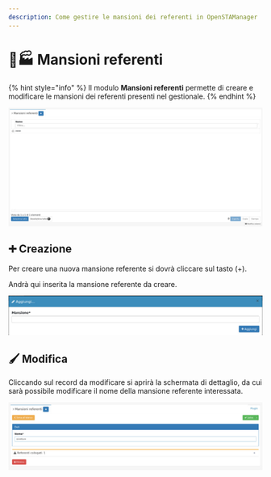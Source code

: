 ```yaml
---
description: Come gestire le mansioni dei referenti in OpenSTAManager
---
```


# 👨🏭 Mansioni referenti

{% hint style="info" %}
Il modulo **Mansioni referenti** permette di creare e modificare le mansioni dei referenti presenti nel gestionale.
{% endhint %}

![](<../../../../.gitbook/assets/image (326).png>)

## ➕ Creazione

Per creare una nuova mansione referente si dovrà cliccare sul tasto (+).

Andrà qui inserita la mansione referente da creare.

![](<../../../../.gitbook/assets/image (378).png>)

## 🖌️ Modifica

Cliccando sul record da modificare si aprirà la schermata di dettaglio, da cui sarà possibile modificare il nome della mansione referente interessata.

![](<../../../../.gitbook/assets/image (318).png>)
